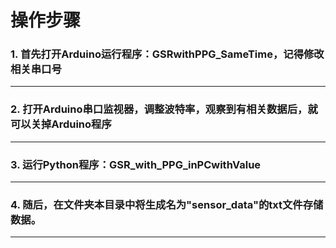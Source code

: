 # 操作步骤

### 1. 首先打开Arduino运行程序：GSRwithPPG_SameTime，记得修改相关串口号

***

### 2. 打开Arduino串口监视器，调整波特率，观察到有相关数据后，就可以关掉Arduino程序

***

### 3. 运行Python程序：GSR_with_PPG_inPCwithValue

***

### 4. 随后，在文件夹本目录中将生成名为"sensor_data"的txt文件存储数据。

***

